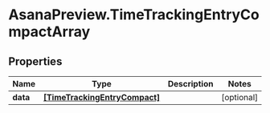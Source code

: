 # AsanaPreview.TimeTrackingEntryCompactArray

## Properties
Name | Type | Description | Notes
------------ | ------------- | ------------- | -------------
**data** | [**[TimeTrackingEntryCompact]**](TimeTrackingEntryCompact.md) |  | [optional] 
